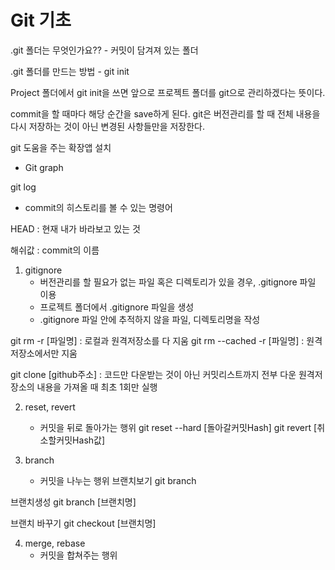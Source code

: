 # Git 기초

.git 폴더는 무엇인가요??
    - 커밋이 담겨져 있는 폴더

.git 폴더를 만드는 방법
    - git init

Project 폴더에서 git init을 쓰면 앞으로 프로젝트 폴더를 git으로 관리하겠다는 뜻이다.

commit을 할 때마다 해당 순간을 save하게 된다. 
git은 버전관리를 할 때 전체 내용을 다시 저장하는 것이 아닌 변경된 사항들만을 저장한다.


git 도움을 주는 확장앱 설치
- Git graph

git log
- commit의 히스토리를 볼 수 있는 명령어

HEAD : 현재 내가 바라보고 있는 것

해쉬값 : commit의 이름 


1. gitignore
    - 버전관리를 할 필요가 없는 파일 혹은 디렉토리가 있을 경우, .gitignore 파일 이용
    - 프로젝트 폴더에서 .gitignore 파일을 생성
    - .gitignore 파일 안에 추적하지 않을 파일, 디렉토리명을 작성

git rm -r [파일명] : 로컬과 원격저장소를 다 지움
git rm --cached -r [파일명] : 원격저장소에서만 지움

git clone [github주소] : 코드만 다운받는 것이 아닌 커밋리스트까지 전부 다운
원격저장소의 내용을 가져올 때 최초 1회만 실행

2. reset, revert
    - 커밋을 뒤로 돌아가는 행위
git reset --hard [돌아갈커밋Hash]
git revert [취소할커밋Hash값]

3. branch
    - 커밋을 나누는 행위
브랜치보기
git branch

브랜치생성
git branch [브랜치명]

브랜치 바꾸기
git checkout [브랜치명]


4. merge, rebase
    - 커밋을 합쳐주는 행위